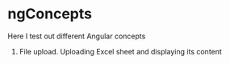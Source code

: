 # ngConcepts
Here  I test out different Angular concepts

1. File upload. Uploading Excel sheet and displaying its content
